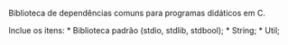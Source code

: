 Biblioteca de dependências comuns para programas didáticos em C.

Inclue os itens:
    * Biblioteca padrão (stdio, stdlib, stdbool);
    * String;
    * Util;
